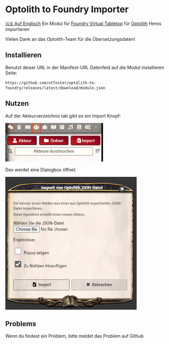 # Optolith to Foundry Importer
[:gb: Auf Englisch](README.md)
Ein Modul für [Foundry Virtual Tabletop](https://foundryvtt.com/) für [Optolith](https://optolith.app/) Heros importieren

Vielen Dank an das Optolith-Team für die Übersetzungsdaten!

## Installieren
Benutzt deiser URL in der Manifest-URL Datenfeld auf die Modul installieren Seite:
```
https://github.com/ntfoster/optolith-to-foundry/releases/latest/download/module.json
```

## Nutzen
Auf der Akteurverzeichnis tab gibt es ein Import Knopf:

![Import Knopf](docs/import-button-de.png "Import Knopf")

Das werdet eine Dialogbox öffnet:

![Import Dialogbox](docs/import-dialog-de.png "Import Dialogbox")

## Problems
Wenn du findest ein Problem, bitte meldet das Problem auf Github